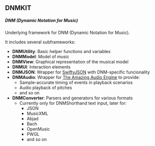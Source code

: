 ## DNMKIT
##### DNM (Dynamic Notation for Music)

Underlying framework for DNM (Dynamic Notation for Music).

It includes several subframeworks:

* **DNMUtility**: Basic helper functions and variables
* **DNMModel**: Model of music
* **DNMView**: Graphical representation of the musical model
* **DNMUI**: Interaction elements
* **DNMJSON**: Wrapper for [SwiftyJSON](https://github.com/SwiftyJSON/SwiftyJSON) with DNM-specific funcionality
* **DNMAudio**: Wrapper for [The Amazing Audio Engine](https://github.com/TheAmazingAudioEngine/TheAmazingAudioEngine) to provide:
    * Sample-accurate timing of events in playback scenarios
    * Audio playback of pitches
    * and so on
* **DNMConverter**: Parsers and generators for various formats 
    * Currently only for DNMShorthand text input, later for:
        * JSON
        * MusicXML
        * Abjad
        * Bach
        * OpenMusic
        * PWGL
        * and so on



